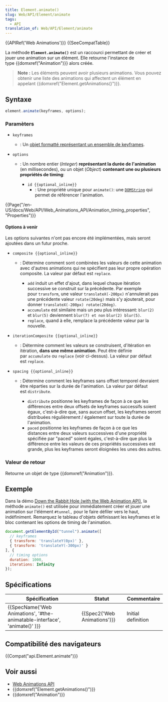```yaml
---
title: Element.animate()
slug: Web/API/Element/animate
tags:
  - API
translation_of: Web/API/Element/animate
---
```

{{APIRef('Web Animations')}} {{SeeCompatTable}}

La méthode **`Element.animate()`** est un raccourci permettant de créer et jouer une animation sur un élément. Elle retourne l'instance de type {{domxref("Animation")}} alors créée.

> **Note :** Les éléments peuvent avoir plusieurs animations. Vous pouvez obtenir une liste des animations qui affectent un élément en appelant {{domxref("Element.getAnimations()")}}.

## Syntaxe

```js
element.animate(keyframes, options); 
```

### Paramèters

- `keyframes`
  - : Un [objet formatté représentant un ensemble de keyframes](/en-US/docs/Web/API/Web_Animations_API/Keyframe_Formats).
- `options`

  - : Un nombre entier (_Integer_) **représentant la durée de l'animation** (en millisecondes), ou un objet (_Object_) **contenant une ou plusieurs propriétés de timing**:

    - `id {{optional_inline}}`
      - : Une propriété unique pour `animate()`: une [`DOMString`](/en-US/docs/Web/API/DOMString) qui permet de référencer l'animation.

{{Page("/en-US/docs/Web/API/Web_Animations_API/Animation_timing_properties", "Properties")}}

#### Options à venir

Les options suivantes n'ont pas encore été implémentées, mais seront ajoutées dans un futur proche.

- `composite {{optional_inline}}`

  - : Détermine comment sont combinées les valeurs de cette animation avec d'autres animations qui ne spécifient pas leur propre opération composite. La valeur par défaut est `replace`.

    - `add` induit un effet d'ajout, dans lequel chaque itération successive se construit sur la précédente. Par exemple pour `transform`, une valeur `translateX(-200px)` n'annulerait pas une précédente valeur `rotate(20deg)` mais s'y ajouterait, pour donner `translateX(-200px) rotate(20deg)`.
    - `accumulate` est similaire mais un peu plus intéressant: `blur(2)` et `blur(5)` deviennent `blur(7) et non` `blur(2) blur(5)`.
    - `replace`, quand à elle, remplace la précédente valeur par la nouvelle.

- `iterationComposite {{optional_inline}}`
  - : Détermine comment les valeurs se construisent, d'itération en itération, **dans une même animation**. Peut être définie par `accumulate` ou `replace` (voir ci-dessus). La valeur par défaut est `replace`.
- `spacing {{optional_inline}}`

  - : Détermine comment les keyframes sans offset temporel devraient être réparties sur la durée de l'animation. La valeur par défaut est `distribute`.

    - `distribute` positionne les keyframes de façon à ce que les différences entre deux offsets de keyframes successifs soient égaux, c'est-à-dire que, sans aucun offset, les keyframes seront distribuées régulièrement / également sur toute la durée de l'animation.
    - `paced` positionne les keyframes de façon à ce que les distances entre deux valeurs successives d'une propriété spécifiée par "paced" soient égales, c'est-à-dire que plus la différence entre les valeurs de ces propriétés successives est grande, plus les keyframes seront éloignées les unes des autres.

### Valeur de retour

Retourne un objet de type {{domxref("Animation")}}.

## Exemple

Dans la démo [Down the Rabbit Hole (with the Web Animation API)](https://codepen.io/rachelnabors/pen/rxpmJL/?editors=0010), la méthode `animate()` est utilisée pour immédiatement créer et jouer une animation sur l'élément `#tunnel,` pour le faire défiler vers le haut, indéfiniment. Remarquez le tableau d'objets définissant les keyframes et le bloc contenant les options de timing de l'animation.

```js
document.getElementById("tunnel").animate([
  // keyframes
  { transform: 'translateY(0px)' },
  { transform: 'translateY(-300px)' }
], {
  // timing options
  duration: 1000,
  iterations: Infinity
});
```

## Spécifications

| Spécification                                                                                    | Statut                               | Commentaire        |
| ------------------------------------------------------------------------------------------------ | ------------------------------------ | ------------------ |
| {{SpecName('Web Animations', '#the-animatable-interface', 'animate()' )}} | {{Spec2('Web Animations')}} | Initial definition |

## Compatibilité des navigateurs

{{Compat("api.Element.animate")}}

## Voir aussi

- [Web Animations API](/en-US/docs/Web/API/Web_Animations_API)
- {{domxref("Element.getAnimations()")}}
- {{domxref("Animation")}}
